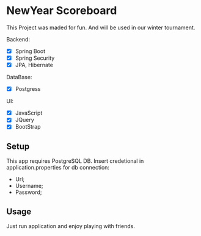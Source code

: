 # NewYear Scoreboard
This Project was maded for fun. And will be used in our winter tournament.

Backend:
- [x] Spring Boot
- [x] Spring Security
- [x] JPA, Hibernate

DataBase:
-[x] Postgress

UI:
-[x] JavaScript
-[x] JQuery
-[x] BootStrap

## Setup
This app requires PostgreSQL DB. Insert credetional in application.properties for db connection:
* Url;
* Username;
* Password;

## Usage

Just run application and enjoy playing with friends.
